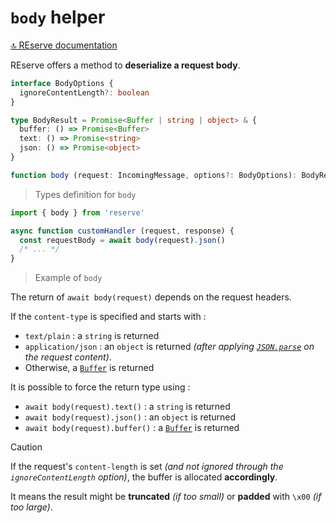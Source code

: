 # `body` helper

[🔝 REserve documentation](README.md)

REserve offers a method to **deserialize a request body**.

```typescript
interface BodyOptions {
  ignoreContentLength?: boolean
}

type BodyResult = Promise<Buffer | string | object> & {
  buffer: () => Promise<Buffer>
  text: () => Promise<string>
  json: () => Promise<object>
}

function body (request: IncomingMessage, options?: BodyOptions): BodyResult
```

> Types definition for `body`

```javascript
import { body } from 'reserve'

async function customHandler (request, response) {
  const requestBody = await body(request).json()
  /* ... */
}
```

> Example of `body`

The return of `await body(request)` depends on the request headers.

If the `content-type` is specified and starts with :

* `text/plain` : a `string` is returned
* `application/json` : an `object` is returned _(after applying [`JSON.parse`](https://developer.mozilla.org/en-US/docs/Web/JavaScript/Reference/Global_Objects/JSON/parse) on the request content)_.
* Otherwise, a [`Buffer`](https://nodejs.org/docs/latest/api/buffer.html) is returned

It is possible to force the return type using :

* `await body(request).text()` : a `string` is returned
* `await body(request).json()` : an `object` is returned
* `await body(request).buffer()` : a [`Buffer`](https://nodejs.org/docs/latest/api/buffer.html) is returned

> [!CAUTION]
> If the request's `content-length` is set *(and not ignored through the `ignoreContentLength` option)*, the buffer is allocated **accordingly**.
> 
> It means the result might be **truncated** *(if too small)* or **padded** with `\x00` *(if too large)*.